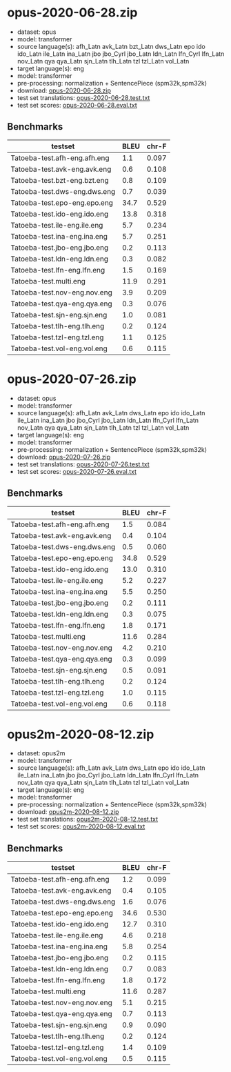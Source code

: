 # opus-2020-06-28.zip

* dataset: opus
* model: transformer
* source language(s): afh_Latn avk_Latn bzt_Latn dws_Latn epo ido ido_Latn ile_Latn ina_Latn jbo jbo_Cyrl jbo_Latn ldn_Latn lfn_Cyrl lfn_Latn nov_Latn qya qya_Latn sjn_Latn tlh_Latn tzl tzl_Latn vol_Latn
* target language(s): eng
* model: transformer
* pre-processing: normalization + SentencePiece (spm32k,spm32k)
* download: [opus-2020-06-28.zip](https://object.pouta.csc.fi/Tatoeba-MT-models/art-eng/opus-2020-06-28.zip)
* test set translations: [opus-2020-06-28.test.txt](https://object.pouta.csc.fi/Tatoeba-MT-models/art-eng/opus-2020-06-28.test.txt)
* test set scores: [opus-2020-06-28.eval.txt](https://object.pouta.csc.fi/Tatoeba-MT-models/art-eng/opus-2020-06-28.eval.txt)

## Benchmarks

| testset               | BLEU  | chr-F |
|-----------------------|-------|-------|
| Tatoeba-test.afh-eng.afh.eng 	| 1.1 	| 0.097 |
| Tatoeba-test.avk-eng.avk.eng 	| 0.6 	| 0.108 |
| Tatoeba-test.bzt-eng.bzt.eng 	| 0.8 	| 0.109 |
| Tatoeba-test.dws-eng.dws.eng 	| 0.7 	| 0.039 |
| Tatoeba-test.epo-eng.epo.eng 	| 34.7 	| 0.529 |
| Tatoeba-test.ido-eng.ido.eng 	| 13.8 	| 0.318 |
| Tatoeba-test.ile-eng.ile.eng 	| 5.7 	| 0.234 |
| Tatoeba-test.ina-eng.ina.eng 	| 5.7 	| 0.251 |
| Tatoeba-test.jbo-eng.jbo.eng 	| 0.2 	| 0.113 |
| Tatoeba-test.ldn-eng.ldn.eng 	| 0.3 	| 0.082 |
| Tatoeba-test.lfn-eng.lfn.eng 	| 1.5 	| 0.169 |
| Tatoeba-test.multi.eng 	| 11.9 	| 0.291 |
| Tatoeba-test.nov-eng.nov.eng 	| 3.9 	| 0.209 |
| Tatoeba-test.qya-eng.qya.eng 	| 0.3 	| 0.076 |
| Tatoeba-test.sjn-eng.sjn.eng 	| 1.0 	| 0.081 |
| Tatoeba-test.tlh-eng.tlh.eng 	| 0.2 	| 0.124 |
| Tatoeba-test.tzl-eng.tzl.eng 	| 1.1 	| 0.125 |
| Tatoeba-test.vol-eng.vol.eng 	| 0.6 	| 0.115 |

# opus-2020-07-26.zip

* dataset: opus
* model: transformer
* source language(s): afh_Latn avk_Latn dws_Latn epo ido ido_Latn ile_Latn ina_Latn jbo jbo_Cyrl jbo_Latn ldn_Latn lfn_Cyrl lfn_Latn nov_Latn qya qya_Latn sjn_Latn tlh_Latn tzl tzl_Latn vol_Latn
* target language(s): eng
* model: transformer
* pre-processing: normalization + SentencePiece (spm32k,spm32k)
* download: [opus-2020-07-26.zip](https://object.pouta.csc.fi/Tatoeba-MT-models/art-eng/opus-2020-07-26.zip)
* test set translations: [opus-2020-07-26.test.txt](https://object.pouta.csc.fi/Tatoeba-MT-models/art-eng/opus-2020-07-26.test.txt)
* test set scores: [opus-2020-07-26.eval.txt](https://object.pouta.csc.fi/Tatoeba-MT-models/art-eng/opus-2020-07-26.eval.txt)

## Benchmarks

| testset               | BLEU  | chr-F |
|-----------------------|-------|-------|
| Tatoeba-test.afh-eng.afh.eng 	| 1.5 	| 0.084 |
| Tatoeba-test.avk-eng.avk.eng 	| 0.4 	| 0.104 |
| Tatoeba-test.dws-eng.dws.eng 	| 0.5 	| 0.060 |
| Tatoeba-test.epo-eng.epo.eng 	| 34.8 	| 0.529 |
| Tatoeba-test.ido-eng.ido.eng 	| 13.0 	| 0.310 |
| Tatoeba-test.ile-eng.ile.eng 	| 5.2 	| 0.227 |
| Tatoeba-test.ina-eng.ina.eng 	| 5.5 	| 0.250 |
| Tatoeba-test.jbo-eng.jbo.eng 	| 0.2 	| 0.111 |
| Tatoeba-test.ldn-eng.ldn.eng 	| 0.3 	| 0.075 |
| Tatoeba-test.lfn-eng.lfn.eng 	| 1.8 	| 0.171 |
| Tatoeba-test.multi.eng 	| 11.6 	| 0.284 |
| Tatoeba-test.nov-eng.nov.eng 	| 4.2 	| 0.210 |
| Tatoeba-test.qya-eng.qya.eng 	| 0.3 	| 0.099 |
| Tatoeba-test.sjn-eng.sjn.eng 	| 0.5 	| 0.091 |
| Tatoeba-test.tlh-eng.tlh.eng 	| 0.2 	| 0.124 |
| Tatoeba-test.tzl-eng.tzl.eng 	| 1.0 	| 0.115 |
| Tatoeba-test.vol-eng.vol.eng 	| 0.6 	| 0.118 |

# opus2m-2020-08-12.zip

* dataset: opus2m
* model: transformer
* source language(s): afh_Latn avk_Latn dws_Latn epo ido ido_Latn ile_Latn ina_Latn jbo jbo_Cyrl jbo_Latn ldn_Latn lfn_Cyrl lfn_Latn nov_Latn qya qya_Latn sjn_Latn tlh_Latn tzl tzl_Latn vol_Latn
* target language(s): eng
* model: transformer
* pre-processing: normalization + SentencePiece (spm32k,spm32k)
* download: [opus2m-2020-08-12.zip](https://object.pouta.csc.fi/Tatoeba-MT-models/art-eng/opus2m-2020-08-12.zip)
* test set translations: [opus2m-2020-08-12.test.txt](https://object.pouta.csc.fi/Tatoeba-MT-models/art-eng/opus2m-2020-08-12.test.txt)
* test set scores: [opus2m-2020-08-12.eval.txt](https://object.pouta.csc.fi/Tatoeba-MT-models/art-eng/opus2m-2020-08-12.eval.txt)

## Benchmarks

| testset               | BLEU  | chr-F |
|-----------------------|-------|-------|
| Tatoeba-test.afh-eng.afh.eng 	| 1.2 	| 0.099 |
| Tatoeba-test.avk-eng.avk.eng 	| 0.4 	| 0.105 |
| Tatoeba-test.dws-eng.dws.eng 	| 1.6 	| 0.076 |
| Tatoeba-test.epo-eng.epo.eng 	| 34.6 	| 0.530 |
| Tatoeba-test.ido-eng.ido.eng 	| 12.7 	| 0.310 |
| Tatoeba-test.ile-eng.ile.eng 	| 4.6 	| 0.218 |
| Tatoeba-test.ina-eng.ina.eng 	| 5.8 	| 0.254 |
| Tatoeba-test.jbo-eng.jbo.eng 	| 0.2 	| 0.115 |
| Tatoeba-test.ldn-eng.ldn.eng 	| 0.7 	| 0.083 |
| Tatoeba-test.lfn-eng.lfn.eng 	| 1.8 	| 0.172 |
| Tatoeba-test.multi.eng 	| 11.6 	| 0.287 |
| Tatoeba-test.nov-eng.nov.eng 	| 5.1 	| 0.215 |
| Tatoeba-test.qya-eng.qya.eng 	| 0.7 	| 0.113 |
| Tatoeba-test.sjn-eng.sjn.eng 	| 0.9 	| 0.090 |
| Tatoeba-test.tlh-eng.tlh.eng 	| 0.2 	| 0.124 |
| Tatoeba-test.tzl-eng.tzl.eng 	| 1.4 	| 0.109 |
| Tatoeba-test.vol-eng.vol.eng 	| 0.5 	| 0.115 |

